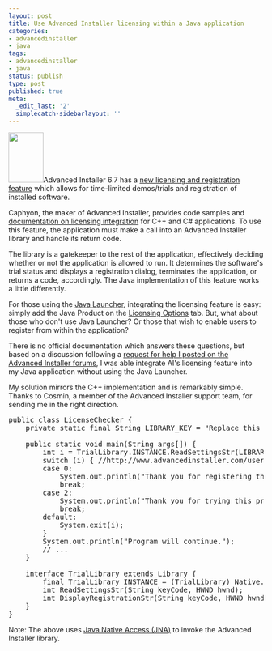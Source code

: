 ```yaml
---
layout: post
title: Use Advanced Installer licensing within a Java application
categories:
- advancedinstaller
- java
tags:
- advancedinstaller
- java
status: publish
type: post
published: true
meta:
  _edit_last: '2'
  simplecatch-sidebarlayout: ''
---
```

<a href="http://www.advancedinstaller.com/"><img alt="" src="http://www.caphyon.com/img/index/biglogo_ai.gif" title="Advanced Installer" class="alignleft" width="69" height="99" /></a>Advanced Installer 6.7 has a <a href="http://www.advancedinstaller.com/user-guide/licensing.html">new licensing and registration feature</a> which allows for time-limited demos/trials and registration of installed software.

Caphyon, the maker of Advanced Installer, provides code samples and <a href="http://www.advancedinstaller.com/user-guide/qat-trial.html">documentation on licensing integration</a> for C++ and C# applications.  To use this feature, the application must make a call into an Advanced Installer library and handle its return code.  

The library is a gatekeeper to the rest of the application, effectively deciding whether or not the application is allowed to run.  It determines the software's trial status and displays a registration dialog, terminates the application, or returns a code, accordingly.  The Java implementation of this feature works a little differently.

For those using the <a href="http://www.advancedinstaller.com/user-guide/native-java-launcher.html">Java Launcher</a>, integrating the licensing feature is easy: simply add the Java Product on the <a href="http://www.advancedinstaller.com/user-guide/licensing-settings.html">Licensing Options</a> tab.  But, what about those who don't use Java Launcher?  Or those that wish to enable users to register from within the application?

There is no official documentation which answers these questions, but based on a discussion following a <a href="http://www.advancedinstaller.com/forums/viewtopic.php?f=2&t=8538">request for help I posted on the Advanced Installer forums</a>, I was able integrate AI's licensing feature into my Java application without using the Java Launcher.<!--more-->

My solution mirrors the C++ implementation and is remarkably simple.  Thanks to Cosmin, a member of the Advanced Installer support team, for sending me in the right direction.

<pre lang="java" line="1">
public class LicenseChecker {
    private static final String LIBRARY_KEY = "Replace this String with the Trialware/Registration Library Key";

    public static void main(String args[]) {
        int i = TrialLibrary.INSTANCE.ReadSettingsStr(LIBRARY_KEY, null);
        switch (i) { //http://www.advancedinstaller.com/user-guide/qa-trial-using.html
        case 0:
            System.out.println("Thank you for registering this program.");
            break;
        case 2:
            System.out.println("Thank you for trying this program.");
            break;
        default:
            System.exit(i);
        }
        System.out.println("Program will continue.");
        // ...
    }

    interface TrialLibrary extends Library {
        final TrialLibrary INSTANCE = (TrialLibrary) Native.loadLibrary("Trial", TrialLibrary.class); // loads Trial.dll
        int ReadSettingsStr(String keyCode, HWND hwnd);
        int DisplayRegistrationStr(String keyCode, HWND hwnd);
    }
}
</pre>

Note: The above uses <a href="https://jna.dev.java.net/">Java Native Access (JNA)</a> to invoke the Advanced Installer library.
